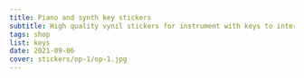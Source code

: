 ```yaml
---
title: Piano and synth key stickers
subtitle: High quality vynil stickers for instrument with keys to interact
tags: shop
list: keys
date: 2021-09-06
cover: stickers/op-1/op-1.jpg
---
```


